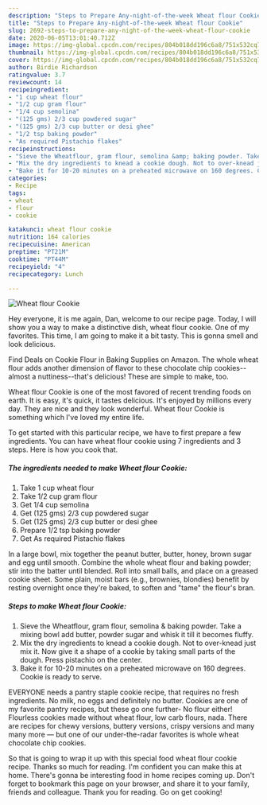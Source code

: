```yaml
---
description: "Steps to Prepare Any-night-of-the-week Wheat flour Cookie"
title: "Steps to Prepare Any-night-of-the-week Wheat flour Cookie"
slug: 2692-steps-to-prepare-any-night-of-the-week-wheat-flour-cookie
date: 2020-06-05T13:01:40.712Z
image: https://img-global.cpcdn.com/recipes/804b018dd196c6a8/751x532cq70/wheat-flour-cookie-recipe-main-photo.jpg
thumbnail: https://img-global.cpcdn.com/recipes/804b018dd196c6a8/751x532cq70/wheat-flour-cookie-recipe-main-photo.jpg
cover: https://img-global.cpcdn.com/recipes/804b018dd196c6a8/751x532cq70/wheat-flour-cookie-recipe-main-photo.jpg
author: Birdie Richardson
ratingvalue: 3.7
reviewcount: 14
recipeingredient:
- "1 cup wheat flour"
- "1/2 cup gram flour"
- "1/4 cup semolina"
- "(125 gms) 2/3 cup powdered sugar"
- "(125 gms) 2/3 cup butter or desi ghee"
- "1/2 tsp baking powder"
- "As required Pistachio flakes"
recipeinstructions:
- "Sieve the Wheatflour, gram flour, semolina &amp; baking powder. Take a mixing bowl add butter, powder sugar and whisk it till it becomes fluffy."
- "Mix the dry ingredients to knead a cookie dough. Not to over-knead just mix it. Now give it a shape of a cookie by taking small parts of the dough. Press pistachio on the center."
- "Bake it for 10-20 minutes on a preheated microwave on 160 degrees. Cookie is ready to serve."
categories:
- Recipe
tags:
- wheat
- flour
- cookie

katakunci: wheat flour cookie 
nutrition: 164 calories
recipecuisine: American
preptime: "PT21M"
cooktime: "PT44M"
recipeyield: "4"
recipecategory: Lunch

---
```



![Wheat flour Cookie](https://img-global.cpcdn.com/recipes/804b018dd196c6a8/751x532cq70/wheat-flour-cookie-recipe-main-photo.jpg)

Hey everyone, it is me again, Dan, welcome to our recipe page. Today, I will show you a way to make a distinctive dish, wheat flour cookie. One of my favorites. This time, I am going to make it a bit tasty. This is gonna smell and look delicious.

Find Deals on Cookie Flour in Baking Supplies on Amazon. The whole wheat flour adds another dimension of flavor to these chocolate chip cookies--almost a nuttiness--that&#39;s delicious! These are simple to make, too.

Wheat flour Cookie is one of the most favored of recent trending foods on earth. It is easy, it's quick, it tastes delicious. It's enjoyed by millions every day. They are nice and they look wonderful. Wheat flour Cookie is something which I've loved my entire life.


To get started with this particular recipe, we have to first prepare a few ingredients. You can have wheat flour cookie using 7 ingredients and 3 steps. Here is how you cook that.

<!--inarticleads1-->

##### The ingredients needed to make Wheat flour Cookie:

1. Take 1 cup wheat flour
1. Take 1/2 cup gram flour
1. Get 1/4 cup semolina
1. Get (125 gms) 2/3 cup powdered sugar
1. Get (125 gms) 2/3 cup butter or desi ghee
1. Prepare 1/2 tsp baking powder
1. Get As required Pistachio flakes


In a large bowl, mix together the peanut butter, butter, honey, brown sugar and egg until smooth. Combine the whole wheat flour and baking powder; stir into the batter until blended. Roll into small balls, and place on a greased cookie sheet. Some plain, moist bars (e.g., brownies, blondies) benefit by resting overnight once they&#39;re baked, to soften and &#34;tame&#34; the flour&#39;s bran. 

<!--inarticleads2-->

##### Steps to make Wheat flour Cookie:

1. Sieve the Wheatflour, gram flour, semolina &amp; baking powder. Take a mixing bowl add butter, powder sugar and whisk it till it becomes fluffy.
1. Mix the dry ingredients to knead a cookie dough. Not to over-knead just mix it. Now give it a shape of a cookie by taking small parts of the dough. Press pistachio on the center.
1. Bake it for 10-20 minutes on a preheated microwave on 160 degrees. Cookie is ready to serve.


EVERYONE needs a pantry staple cookie recipe, that requires no fresh ingredients. No milk, no eggs and definitely no butter. Cookies are one of my favorite pantry recipes, but these go one further- No flour either! Flourless cookies made without wheat flour, low carb flours, nada. There are recipes for chewy versions, buttery versions, crispy versions and many many more — but one of our under-the-radar favorites is whole wheat chocolate chip cookies. 

So that is going to wrap it up with this special food wheat flour cookie recipe. Thanks so much for reading. I'm confident you can make this at home. There's gonna be interesting food in home recipes coming up. Don't forget to bookmark this page on your browser, and share it to your family, friends and colleague. Thank you for reading. Go on get cooking!
